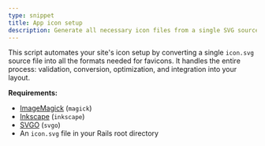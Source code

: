 ```yaml
---
type: snippet
title: App icon setup
description: Generate all necessary icon files from a single SVG source.
---
```


This script automates your site's icon setup by converting a single `icon.svg` source file into all the formats needed for favicons. It handles the entire process: validation, conversion, optimization, and integration into your layout.

**Requirements:**
- [ImageMagick](https://imagemagick.org/) (`magick`)
- [Inkscape](https://inkscape.org/) (`inkscape`)
- [SVGO](https://github.com/svg/svgo) (`svgo`)
- An `icon.svg` file in your Rails root directory
